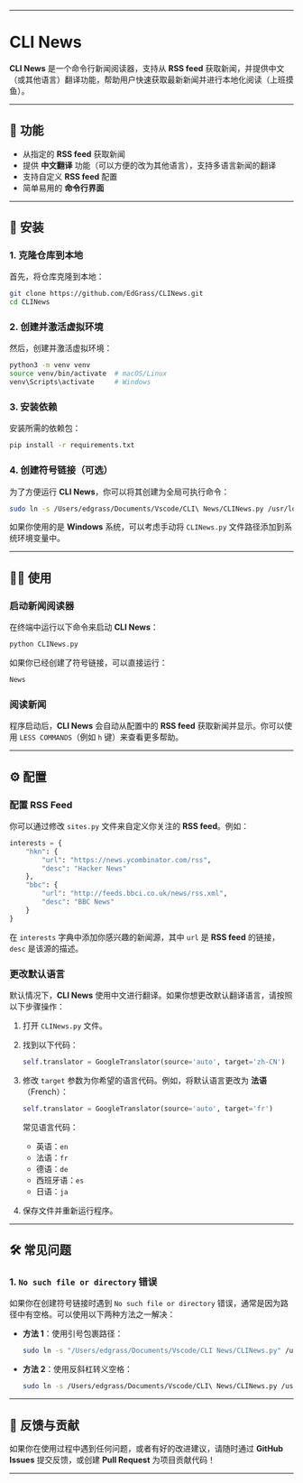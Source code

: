 
---

# CLI News

**CLI News** 是一个命令行新闻阅读器，支持从 **RSS feed** 获取新闻，并提供中文（或其他语言）翻译功能，帮助用户快速获取最新新闻并进行本地化阅读（上班摸鱼）。

---

## 📜 功能

- 从指定的 **RSS feed** 获取新闻
- 提供 **中文翻译** 功能（可以方便的改为其他语言），支持多语言新闻的翻译
- 支持自定义 **RSS feed** 配置
- 简单易用的 **命令行界面**

---

## 🚀 安装

### 1. 克隆仓库到本地

首先，将仓库克隆到本地：

```sh
git clone https://github.com/EdGrass/CLINews.git
cd CLINews
```

### 2. 创建并激活虚拟环境

然后，创建并激活虚拟环境：

```sh
python3 -m venv venv
source venv/bin/activate  # macOS/Linux
venv\Scripts\activate     # Windows
```

### 3. 安装依赖

安装所需的依赖包：

```sh
pip install -r requirements.txt
```

### 4. 创建符号链接（可选）

为了方便运行 **CLI News**，你可以将其创建为全局可执行命令：

```sh
sudo ln -s /Users/edgrass/Documents/Vscode/CLI\ News/CLINews.py /usr/local/bin/News
```

如果你使用的是 **Windows** 系统，可以考虑手动将 `CLINews.py` 文件路径添加到系统环境变量中。

---

## 🧑‍💻 使用

### 启动新闻阅读器

在终端中运行以下命令来启动 **CLI News**：

```sh
python CLINews.py
```

如果你已经创建了符号链接，可以直接运行：

```sh
News
```

### 阅读新闻

程序启动后，**CLI News** 会自动从配置中的 **RSS feed** 获取新闻并显示。你可以使用 `LESS COMMANDS`（例如 `h` 键）来查看更多帮助。

---

## ⚙️ 配置

### 配置 RSS Feed

你可以通过修改 `sites.py` 文件来自定义你关注的 **RSS feed**。例如：

```python
interests = {
    "hkn": {
        "url": "https://news.ycombinator.com/rss",
        "desc": "Hacker News"
    },
    "bbc": {
        "url": "http://feeds.bbci.co.uk/news/rss.xml",
        "desc": "BBC News"
    }
}
```

在 `interests` 字典中添加你感兴趣的新闻源，其中 `url` 是 **RSS feed** 的链接，`desc` 是该源的描述。

### 更改默认语言

默认情况下，**CLI News** 使用中文进行翻译。如果你想更改默认翻译语言，请按照以下步骤操作：

1. 打开 `CLINews.py` 文件。

2. 找到以下代码：

    ```python
    self.translator = GoogleTranslator(source='auto', target='zh-CN')
    ```

3. 修改 `target` 参数为你希望的语言代码。例如，将默认语言更改为 **法语**（French）：

    ```python
    self.translator = GoogleTranslator(source='auto', target='fr')
    ```

    常见语言代码：
    - 英语：`en`
    - 法语：`fr`
    - 德语：`de`
    - 西班牙语：`es`
    - 日语：`ja`

4. 保存文件并重新运行程序。

---

## 🛠️ 常见问题

### 1. `No such file or directory` 错误

如果你在创建符号链接时遇到 `No such file or directory` 错误，通常是因为路径中有空格。可以使用以下两种方法之一解决：

- **方法 1**：使用引号包裹路径：

  ```sh
  sudo ln -s "/Users/edgrass/Documents/Vscode/CLI News/CLINews.py" /usr/local/bin/News
  ```

- **方法 2**：使用反斜杠转义空格：

  ```sh
  sudo ln -s /Users/edgrass/Documents/Vscode/CLI\ News/CLINews.py /usr/local/bin/News
  ```

---

## 💬 反馈与贡献

如果你在使用过程中遇到任何问题，或者有好的改进建议，请随时通过 **GitHub Issues** 提交反馈，或创建 **Pull Request** 为项目贡献代码！

---